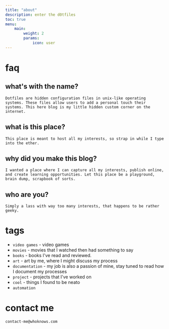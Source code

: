 ```yaml
---
title: "about"
description: enter the d0tfiles
toc: true
menu:
    main:
        weight: 2
        params: 
            icon: user
---
```


# faq
## what's with the name?
    Dotfiles are hidden configuration files in unix-like operating systems. These files allow users to add a personal touch their systems. This here blog is my little hidden custom corner on the internet. 
## what is this place?
    This place is meant to host all my interests, so strap in while I type into the ether.
## why did you make this blog?
    I wanted a place where I can capture all my interests, publish online, and create learning opportunities. Let this place be a playground, brain dump, scrapbook of sorts. 
## who are you?
    Simply a lass with way too many interests, that happens to be rather geeky.

# tags
* `video games` - video games 
* `movies` - movies that I watched then had something to say  
* `books` - books I've read and reviewed.  
* `art` - art by me, where I might discuss my process  
* `documentation` - my job is also a passion of mine, stay tuned to read how I document my processes 
* `project` - projects that I've worked on
* `cool` - things I found to be neato
* `automation`

# contact me
    contact-me@whoknows.com
